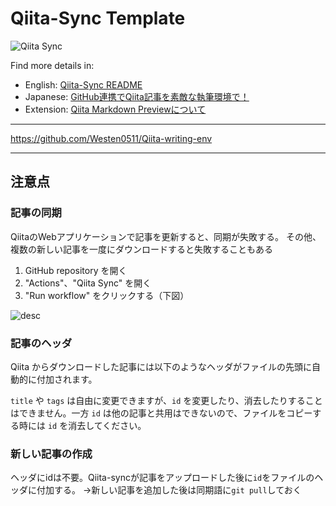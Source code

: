 # Qiita-Sync Template

![Qiita Sync](https://github.com/Westen0511/Qiita-writing-env/actions/workflows/qiita_sync_check.yml/badge.svg)

Find more details in:

- English:  [Qiita-Sync README](https://github.com/ryokat3/qiita-sync)
- Japanese: [GitHub連携でQiita記事を素敵な執筆環境で！](https://qiita.com/ryokat3/items/d054b95f68810f70b136)
- Extension: [Qiita Markdown Previewについて](https://qiita.com/ryokat3/items/fe61d9234be2e147cb7f)

***
https://github.com/Westen0511/Qiita-writing-env
***

## 注意点

### 記事の同期

QiitaのWebアプリケーションで記事を更新すると、同期が失敗する。
その他、複数の新しい記事を一度にダウンロードすると失敗することもある

1. GitHub repository を開く
2. "Actions"、"Qiita Sync" を開く
3. "Run workflow" をクリックする（下図）

![desc](https://qiita-user-contents.imgix.net/https%3A%2F%2Fraw.githubusercontent.com%2Fryokat3%2Fqiita-articles%2Fmain%2Fimg%2Fqiita_sync_manual_execution.png?ixlib=rb-4.0.0&auto=format&gif-q=60&q=75&w=1400&fit=max&s=cd386b06fbaaf042b9f3afbb1d155f23)

### 記事のヘッダ

Qiita からダウンロードした記事には以下のようなヘッダがファイルの先頭に自動的に付加されます。

`title` や `tags` は自由に変更できますが、`id` を変更したり、消去したりすることはできません。一方 `id` は他の記事と共用はできないので、ファイルをコピーする時には `id` を消去してください。

<!--
title: This header is automatically generated by Qiita-Sync when downloading Qiita articles
tags:  Qiita-Sync
id:    a5b5328c93bad615c5b2
-->

### 新しい記事の作成

ヘッダにidは不要。Qiita-syncが記事をアップロードした後に`id`をファイルのヘッダに付加する。
→新しい記事を追加した後は同期語に`git pull`しておく